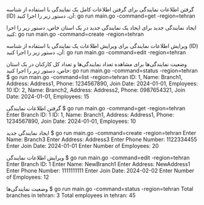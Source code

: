 گرفتن اطلاعات نمایندگی
برای گرفتن اطلاعات کامل یک نمایندگی با استفاده از شناسه (ID) آن، دستور زیر را اجرا کنید:
go run main.go -command=get -region=tehran


ایجاد نمایندگی جدید
برای ایجاد یک نمایندگی جدید در یک استان خاص، دستور زیر را اجرا کنید:
go run main.go -command=create -region=tehran


ویرایش اطلاعات نمایندگی
برای ویرایش اطلاعات یک نمایندگی با استفاده از شناسه (ID) آن، دستور زیر را اجرا کنید:
go run main.go -command=edit -region=tehran


وضعیت نمایندگی‌ها
برای مشاهده تعداد نمایندگی‌ها و تعداد کل کارکنان در یک استان خاص، دستور زیر را اجرا کنید:
go run main.go -command=status -region=tehran
$ go run main.go -command=list -region=tehran
ID: 1, Name: Branch1, Address: Address1, Phone: 1234567890, Join Date: 2024-01-01, Employees: 10
ID: 2, Name: Branch2, Address: Address2, Phone: 0987654321, Join Date: 2024-01-01, Employees: 15

گرفتن اطلاعات نمایندگی
$ go run main.go -command=get -region=tehran
Enter Branch ID: 1
ID: 1, Name: Branch1, Address: Address1, Phone: 1234567890, Join Date: 2024-01-01, Employees: 10


ایجاد نمایندگی جدید
$ go run main.go -command=create -region=tehran
Enter Name: Branch3
Enter Address: Address3
Enter Phone Number: 1122334455
Enter Join Date: 2024-01-01
Enter Number of Employees: 20


ویرایش اطلاعات نمایندگی
$ go run main.go -command=edit -region=tehran
Enter Branch ID: 1
Enter Name: NewBranch1
Enter Address: NewAddress1
Enter Phone Number: 1111111111
Enter Join Date: 2024-02-02
Enter Number of Employees: 12


وضعیت نمایندگی‌ها
$ go run main.go -command=status -region=tehran
Total branches in tehran: 3
Total employees in tehran: 45



